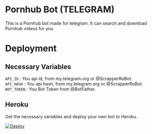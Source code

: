 <img src="https://camo.githubusercontent.com/82291b0fe831bfc6781e07fc5090cbd0a8b912bb8b8d4fec0696c881834f81ac/68747470733a2f2f70726f626f742e6d656469612f394575424971676170492e676966" width="800" height="3">


# Pornhub Bot (TELEGRAM)

This is a Pornhub bot made for telegram. It can search and download Pornhub videos for you



# Deployment


## Necessary Variables
`API_ID` : You api id, from my.telegram.org or @ScrapperRoBot.  
`API_HASH` : You api hash, from my.telegram.org or @ScrapperRoBot.  
`BOT_TOKEN` : You Bot Token from @BotFather.


## Heroku

Get the necessary variables and deploy your own bot to Heroku.

[![Deploy](https://www.herokucdn.com/deploy/button.svg)](https://heroku.com/deploy?template=https://github.com/Mafia58/Pornhub_Bot)


<img src="https://camo.githubusercontent.com/82291b0fe831bfc6781e07fc5090cbd0a8b912bb8b8d4fec0696c881834f81ac/68747470733a2f2f70726f626f742e6d656469612f394575424971676170492e676966" width="800" height="3">
